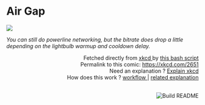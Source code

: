 # <b>Air Gap</b>

[![](https://imgs.xkcd.com/comics/air_gap.png)](https://xkcd.com/2651)

<i>You can still do powerline networking, but the bitrate does drop a little depending on the lightbulb warmup and cooldown delay.</i>

<div align="right">
  Fetched directly from
  <a href="https://xkcd.com">
    xkcd
  </a>
  by
  <a href="https://github.com/Vanille-N/Vanille-N/blob/master/fetch">
    this bash script
  </a>
</div>
<div align="right">
  Permalink to this comic:
  <a href="https://xkcd.com/2651">
    https://xkcd.com/2651
  </a>
</div>
<div align="right">
  Need an explanation ?
  <a href="https://www.explainxkcd.com/wiki/index.php/2651">
    Explain xkcd
  </a>
</div>
<div align="right">
  How does this work ?
  <a href="https://github.com/Vanille-N/Vanille-N/blob/master/.github/workflows/build.yml">
    workflow
  </a>
  |
  <a href="https://simonwillison.net/2020/Jul/10/self-updating-profile-readme/">
    related explanation
  </a>
</div><br>

<a href="https://github.com/Vanille-N/Vanille-N/actions"><img src="https://github.com/Vanille-N/Vanille-N/workflows/Build%20README/badge.svg" align="right" alt="Build README"></a>
